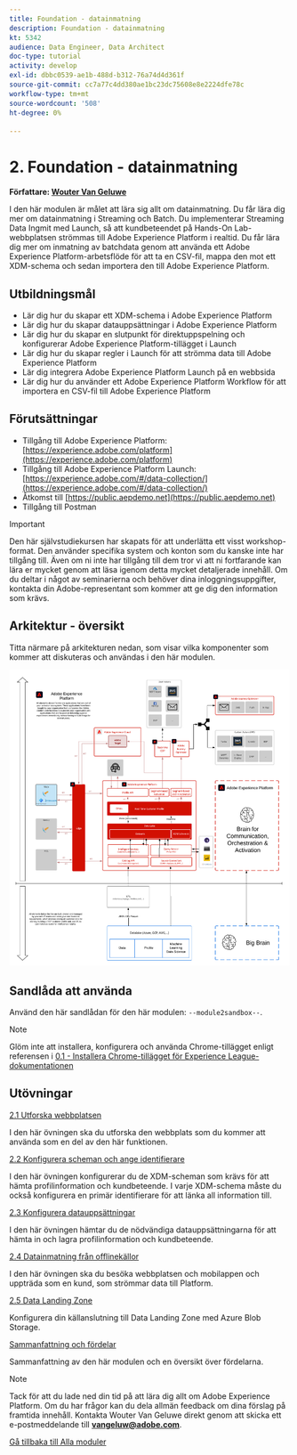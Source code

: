 ```yaml
---
title: Foundation - datainmatning
description: Foundation - datainmatning
kt: 5342
audience: Data Engineer, Data Architect
doc-type: tutorial
activity: develop
exl-id: dbbc0539-ae1b-488d-b312-76a74d4d361f
source-git-commit: cc7a77c4dd380ae1bc23dc75608e8e2224dfe78c
workflow-type: tm+mt
source-wordcount: '508'
ht-degree: 0%

---
```


# 2. Foundation - datainmatning

**Författare: [Wouter Van Geluwe](https://www.linkedin.com/in/woutervangeluwe/)**

I den här modulen är målet att lära sig allt om datainmatning. Du får lära dig mer om datainmatning i Streaming och Batch. Du implementerar Streaming Data Ingmit med Launch, så att kundbeteendet på Hands-On Lab-webbplatsen strömmas till Adobe Experience Platform i realtid. Du får lära dig mer om inmatning av batchdata genom att använda ett Adobe Experience Platform-arbetsflöde för att ta en CSV-fil, mappa den mot ett XDM-schema och sedan importera den till Adobe Experience Platform.

## Utbildningsmål

- Lär dig hur du skapar ett XDM-schema i Adobe Experience Platform
- Lär dig hur du skapar datauppsättningar i Adobe Experience Platform
- Lär dig hur du skapar en slutpunkt för direktuppspelning och konfigurerar Adobe Experience Platform-tillägget i Launch
- Lär dig hur du skapar regler i Launch för att strömma data till Adobe Experience Platform
- Lär dig integrera Adobe Experience Platform Launch på en webbsida
- Lär dig hur du använder ett Adobe Experience Platform Workflow för att importera en CSV-fil till Adobe Experience Platform

## Förutsättningar

- Tillgång till Adobe Experience Platform: [https://experience.adobe.com/platform](https://experience.adobe.com/platform)
- Tillgång till Adobe Experience Platform Launch: [https://experience.adobe.com/#/data-collection/](https://experience.adobe.com/#/data-collection/)
- Åtkomst till [https://public.aepdemo.net](https://public.aepdemo.net)
- Tillgång till Postman

>[!IMPORTANT]
>
>Den här självstudiekursen har skapats för att underlätta ett visst workshop-format. Den använder specifika system och konton som du kanske inte har tillgång till. Även om ni inte har tillgång till dem tror vi att ni fortfarande kan lära er mycket genom att läsa igenom detta mycket detaljerade innehåll. Om du deltar i något av seminarierna och behöver dina inloggningsuppgifter, kontakta din Adobe-representant som kommer att ge dig den information som krävs.

## Arkitektur - översikt

Titta närmare på arkitekturen nedan, som visar vilka komponenter som kommer att diskuteras och användas i den här modulen.

![Arkitektur - översikt](../../assets/images/architecturem2.png)

## Sandlåda att använda

Använd den här sandlådan för den här modulen: `--module2sandbox--`.

>[!NOTE]
>
>Glöm inte att installera, konfigurera och använda Chrome-tillägget enligt referensen i [0.1 - Installera Chrome-tillägget för Experience League-dokumentationen](../module0/ex1.md)

## Utövningar

[2.1 Utforska webbplatsen](./ex1.md)

I den här övningen ska du utforska den webbplats som du kommer att använda som en del av den här funktionen.

[2.2 Konfigurera scheman och ange identifierare](./ex2.md)

I den här övningen konfigurerar du de XDM-scheman som krävs för att hämta profilinformation och kundbeteende. I varje XDM-schema måste du också konfigurera en primär identifierare för att länka all information till.

[2.3 Konfigurera datauppsättningar](./ex3.md)

I den här övningen hämtar du de nödvändiga datauppsättningarna för att hämta in och lagra profilinformation och kundbeteende.

[2.4 Datainmatning från offlinekällor](./ex4.md)

I den här övningen ska du besöka webbplatsen och mobilappen och uppträda som en kund, som strömmar data till Platform.

[2.5 Data Landing Zone](./ex5.md)

Konfigurera din källanslutning till Data Landing Zone med Azure Blob Storage.

[Sammanfattning och fördelar](./summary.md)

Sammanfattning av den här modulen och en översikt över fördelarna.

>[!NOTE]
>
>Tack för att du lade ned din tid på att lära dig allt om Adobe Experience Platform. Om du har frågor kan du dela allmän feedback om dina förslag på framtida innehåll. Kontakta Wouter Van Geluwe direkt genom att skicka ett e-postmeddelande till **vangeluw@adobe.com**.

[Gå tillbaka till Alla moduler](../../overview.md)

